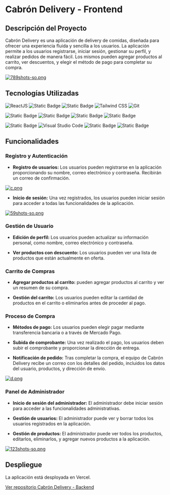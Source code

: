 # Cabrón Delivery - Frontend

## Descripción del Proyecto
Cabrón Delivery es una aplicación de delivery de comidas, diseñada para ofrecer una experiencia fluida y sencilla a los usuarios. La aplicación permite a los usuarios registrarse, iniciar sesión, gestionar su perfil, y realizar pedidos de manera fácil. Los mismos pueden agregar productos al carrito, ver descuentos, y elegir el método de pago para completar su compra.

[![789shots-so.png](https://i.postimg.cc/hjcVHd5k/789shots-so.png)](https://postimg.cc/3yfyGd71)



## Tecnologías Utilizadas
![ReactJS](https://img.shields.io/badge/React-61DAFB?style=for-the-badge&logo=react&logoColor=white) ![Static Badge](https://img.shields.io/badge/Typescript-3178C6?style=for-the-badge&logo=Typescript&logoColor=fff)  ![Static Badge](https://img.shields.io/badge/Vite-646CFF?style=for-the-badge&logo=Vite&logoColor=fff) ![Tailwind CSS](https://img.shields.io/badge/Tailwind_CSS-38B2AC?style=for-the-badge&logo=tailwind-css&logoColor=white) ![Git](https://img.shields.io/badge/Git-F05032?style=for-the-badge&logo=git&logoColor=white)  

![Static Badge](https://img.shields.io/badge/DaisyUI-5A0EF8?style=for-the-badge&logo=DaisyUI&logoColor=fff) ![Static Badge](https://img.shields.io/badge/React%20hook%20form-EC5990?style=for-the-badge&logo=react%20hook%20form&logoColor=fff) ![Static Badge](https://img.shields.io/badge/React%20router-CA4245?style=for-the-badge&logo=react%20router&logoColor=fff) ![Static Badge](https://img.shields.io/badge/React%20icons-CA4245?style=for-the-badge&logo=react%20icons&logoColor=fff) 

![Static Badge](https://img.shields.io/badge/Axios-5A29E4?style=for-the-badge&logo=axios&logoColor=fff) ![Visual Studio Code](https://img.shields.io/badge/Visual_Studio_Code-007ACC?style=for-the-badge&logo=visual-studio-code&logoColor=white) ![Static Badge](https://img.shields.io/badge/npm-CB3837?style=for-the-badge&logo=npm&logoColor=%23fff)  ![Static Badge](https://img.shields.io/badge/Vercel-000000?style=for-the-badge&logo=Vercel&logoColor=%23fff)

## Funcionalidades
### Registro y Autenticación
- **Registro de usuarios:** Los usuarios pueden registrarse en la aplicación proporcionando su nombre, correo electrónico y contraseña. Recibirán un correo de confirmación.

[![c.png](https://i.postimg.cc/vZ5gbmfb/c.png)](https://postimg.cc/6855htMm)

- **Inicio de sesión:** Una vez registrados, los usuarios pueden iniciar sesión para acceder a todas las funcionalidades de la aplicación.

[![59shots-so.png](https://i.postimg.cc/C5vCCxJW/59shots-so.png)](https://postimg.cc/Zvdy4ZGc)

### Gestión de Usuario
- **Edición de perfil:** Los usuarios pueden actualizar su información personal, como nombre, correo electrónico y contraseña.

- **Ver productos con descuento:** Los usuarios pueden ver una lista de productos que están actualmente en oferta.

### Carrito de Compras
- **Agregar productos al carrito:** pueden agregar productos al carrito y ver un resumen de su compra.

- **Gestión del carrito:** Los usuarios pueden editar la cantidad de productos en el carrito o eliminarlos antes de proceder al pago.

### Proceso de Compra
- **Métodos de pago:** Los usuarios pueden elegir pagar mediante transferencia bancaria o a través de Mercado Pago.

- **Subida de comprobante:** Una vez realizado el pago, los usuarios deben subir el comprobante y proporcionar la dirección de entrega.

- **Notificación de pedido:** Tras completar la compra, el equipo de Cabrón Delivery recibe un correo con los detalles del pedido, incluidos los datos del usuario, productos, y dirección de envío.

[![d.png](https://i.postimg.cc/XqTq0Mvr/d.png)](https://postimg.cc/m1yBQ5C4)

### Panel de Administrador
- **Inicio de sesión del administrador:** El administrador debe iniciar sesión para acceder a las funcionalidades administrativas.

- **Gestión de usuarios:** El administrador puede ver y borrar todos los usuarios registrados en la aplicación.

- **Gestión de productos:** El administrador puede ver todos los productos, editarlos, eliminarlos, y agregar nuevos productos a la aplicación.

[![123shots-so.png](https://i.postimg.cc/3JVm36qC/123shots-so.png)](https://postimg.cc/RN1NRP4N)

## Despliegue
La aplicación está desployada en Vercel.

[Ver repositorio Cabrón Delivery - Backend](https://github.com/francojnieva/Cabron-delivery-Backend.git)
